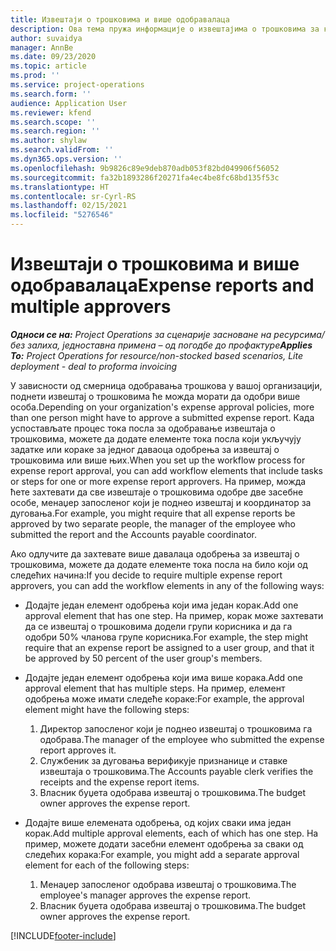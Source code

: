 ```yaml
---
title: Извештаји о трошковима и више одобравалаца
description: Ова тема пружа информације о извештајима о трошковима за које је потребно одобрење више особа.
author: suvaidya
manager: AnnBe
ms.date: 09/23/2020
ms.topic: article
ms.prod: ''
ms.service: project-operations
ms.search.form: ''
audience: Application User
ms.reviewer: kfend
ms.search.scope: ''
ms.search.region: ''
ms.author: shylaw
ms.search.validFrom: ''
ms.dyn365.ops.version: ''
ms.openlocfilehash: 9b9826c89e9deb870adb053f82bd049906f56052
ms.sourcegitcommit: fa32b1893286f20271fa4ec4be8fc68bd135f53c
ms.translationtype: HT
ms.contentlocale: sr-Cyrl-RS
ms.lasthandoff: 02/15/2021
ms.locfileid: "5276546"
---
```

# <a name="expense-reports-and-multiple-approvers"></a><span data-ttu-id="c708e-103">Извештаји о трошковима и више одобравалаца</span><span class="sxs-lookup"><span data-stu-id="c708e-103">Expense reports and multiple approvers</span></span>

<span data-ttu-id="c708e-104">_**Односи се на:** Project Operations за сценарије засноване на ресурсима/без залиха, једноставна примена – од погодбе до профактуре_</span><span class="sxs-lookup"><span data-stu-id="c708e-104">_**Applies To:** Project Operations for resource/non-stocked based scenarios, Lite deployment - deal to proforma invoicing_</span></span>

<span data-ttu-id="c708e-105">У зависности од смерница одобравања трошкова у вашој организацији, поднети извештај о трошковима ће можда морати да одобри више особа.</span><span class="sxs-lookup"><span data-stu-id="c708e-105">Depending on your organization's expense approval policies, more than one person might have to approve a submitted expense report.</span></span> <span data-ttu-id="c708e-106">Када успостављате процес тока посла за одобравање извештаја о трошковима, можете да додате елементе тока посла који укључују задатке или кораке за једног даваоца одобрења за извештај о трошковима или више њих.</span><span class="sxs-lookup"><span data-stu-id="c708e-106">When you set up the workflow process for expense report approval, you can add workflow elements that include tasks or steps for one or more expense report approvers.</span></span> <span data-ttu-id="c708e-107">На пример, можда ћете захтевати да све извештаје о трошковима одобре две засебне особе, менаџер запосленог који је поднео извештај и координатор за дуговања.</span><span class="sxs-lookup"><span data-stu-id="c708e-107">For example, you might require that all expense reports be approved by two separate people, the manager of the employee who submitted the report and the Accounts payable coordinator.</span></span>

<span data-ttu-id="c708e-108">Ако одлучите да захтевате више давалаца одобрења за извештај о трошковима, можете да додате елементе тока посла на било који од следећих начина:</span><span class="sxs-lookup"><span data-stu-id="c708e-108">If you decide to require multiple expense report approvers, you can add the workflow elements in any of the following ways:</span></span>

- <span data-ttu-id="c708e-109">Додајте један елемент одобрења који има један корак.</span><span class="sxs-lookup"><span data-stu-id="c708e-109">Add one approval element that has one step.</span></span> <span data-ttu-id="c708e-110">На пример, корак може захтевати да се извештај о трошковима додели групи корисника и да га одобри 50% чланова групе корисника.</span><span class="sxs-lookup"><span data-stu-id="c708e-110">For example, the step might require that an expense report be assigned to a user group, and that it be approved by 50 percent of the user group's members.</span></span>
- <span data-ttu-id="c708e-111">Додајте један елемент одобрења који има више корака.</span><span class="sxs-lookup"><span data-stu-id="c708e-111">Add one approval element that has multiple steps.</span></span> <span data-ttu-id="c708e-112">На пример, елемент одобрења може имати следеће кораке:</span><span class="sxs-lookup"><span data-stu-id="c708e-112">For example, the approval element might have the following steps:</span></span>

    1. <span data-ttu-id="c708e-113">Директор запосленог који је поднео извештај о трошковима га одобрава.</span><span class="sxs-lookup"><span data-stu-id="c708e-113">The manager of the employee who submitted the expense report approves it.</span></span>
    2. <span data-ttu-id="c708e-114">Службеник за дуговања верификује признанице и ставке извештаја о трошковима.</span><span class="sxs-lookup"><span data-stu-id="c708e-114">The Accounts payable clerk verifies the receipts and the expense report items.</span></span>
    3. <span data-ttu-id="c708e-115">Власник буџета одобрава извештај о трошковима.</span><span class="sxs-lookup"><span data-stu-id="c708e-115">The budget owner approves the expense report.</span></span>

- <span data-ttu-id="c708e-116">Додајте више елемената одобрења, од којих сваки има један корак.</span><span class="sxs-lookup"><span data-stu-id="c708e-116">Add multiple approval elements, each of which has one step.</span></span> <span data-ttu-id="c708e-117">На пример, можете додати засебни елемент одобрења за сваки од следећих корака:</span><span class="sxs-lookup"><span data-stu-id="c708e-117">For example, you might add a separate approval element for each of the following steps:</span></span>

    1. <span data-ttu-id="c708e-118">Менаџер запосленог одобрава извештај о трошковима.</span><span class="sxs-lookup"><span data-stu-id="c708e-118">The employee's manager approves the expense report.</span></span>
    2. <span data-ttu-id="c708e-119">Власник буџета одобрава извештај о трошковима.</span><span class="sxs-lookup"><span data-stu-id="c708e-119">The budget owner approves the expense report.</span></span>


[!INCLUDE[footer-include](../includes/footer-banner.md)]